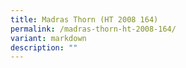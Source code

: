 ```yaml
---
title: Madras Thorn (HT 2008 164)
permalink: /madras-thorn-ht-2008-164/
variant: markdown
description: ""
---
```

